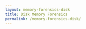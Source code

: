```yaml
---
layout: memory-forensics-disk
title: Disk Memory Forensics
permalink: /memory-forensics-disk/
---
```

